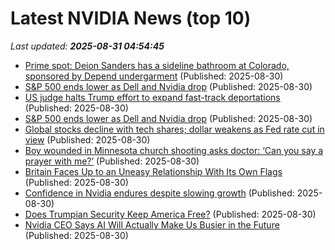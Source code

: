 # Latest NVIDIA News (top 10)
_Last updated: **2025-08-31 04:54:45**_

- [Prime spot: Deion Sanders has a sideline bathroom at Colorado, sponsored by Depend undergarment](https://biztoc.com/x/c63f1c06994c2b87) (Published: 2025-08-30)
- [S&P 500 ends lower as Dell and Nvidia drop](https://economictimes.indiatimes.com/markets/stocks/news/sp-500-ends-lower-as-dell-and-nvidia-drop/articleshow/123596019.cms) (Published: 2025-08-30)
- [US judge halts Trump effort to expand fast-track deportations](https://biztoc.com/x/d9f42ec7fe176636) (Published: 2025-08-30)
- [S&P 500 ends lower as Dell and Nvidia drop](https://economictimes.indiatimes.com/markets/stocks/news/sp-500-ends-lower-as-dell-and-nvidia-drop/articleshow/123595844.cms) (Published: 2025-08-30)
- [Global stocks decline with tech shares; dollar weakens as Fed rate cut in view](https://economictimes.indiatimes.com/markets/stocks/news/global-stocks-decline-with-tech-shares-dollar-weakens-as-fed-rate-cut-in-view/articleshow/123595782.cms) (Published: 2025-08-30)
- [Boy wounded in Minnesota church shooting asks doctor: ‘Can you say a prayer with me?’](https://biztoc.com/x/79f0e875ac0ee9fb) (Published: 2025-08-30)
- [Britain Faces Up to an Uneasy Relationship With Its Own Flags](https://biztoc.com/x/45027d0751119beb) (Published: 2025-08-30)
- [Confidence in Nvidia endures despite slowing growth](https://www.irishtimes.com/your-money/2025/08/30/confidence-in-nvidia-endures-despite-slowing-growth/) (Published: 2025-08-30)
- [Does Trumpian Security Keep America Free?](https://www.americanthinker.com/articles/2025/08/does_trumpian_security_keep_america_free.html) (Published: 2025-08-30)
- [Nvidia CEO Says AI Will Actually Make Us Busier in the Future](https://biztoc.com/x/c22c955294423ef1) (Published: 2025-08-30)
